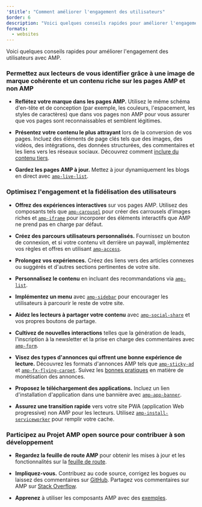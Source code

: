 ```yaml
---
'$title': "Comment améliorer l'engagement des utilisateurs"
$order: 6
description: "Voici quelques conseils rapides pour améliorer l'engagement des utilisateurs avec AMP. Aidez les lecteurs à vous identifier grâce à une image de marque cohérente et un contenu riche sur les pages AMP et non AMP"
formats:
  - websites
---
```


Voici quelques conseils rapides pour améliorer l'engagement des utilisateurs avec AMP.

### Permettez aux lecteurs de vous identifier grâce à une image de marque cohérente et un contenu riche sur les pages AMP et non AMP

- **Reflétez votre marque dans les pages AMP.** Utilisez le même schéma d'en-tête et de conception (par exemple, les couleurs, l'espacement, les styles de caractères) que dans vos pages non AMP pour vous assurer que vos pages sont reconnaissables et semblent légitimes.

- **Présentez votre contenu le plus attrayant** lors de la conversion de vos pages. Incluez des éléments de page clés tels que des images, des vidéos, des intégrations, des données structurées, des commentaires et les liens vers les réseaux sociaux. Découvrez comment [inclure du contenu tiers](../../../documentation/guides-and-tutorials/develop/media_iframes_3p/third_party_components.md).

- **Gardez les pages AMP à jour.** Mettez à jour dynamiquement les blogs en direct avec [`amp-live-list`](../../../documentation/components/reference/amp-live-list.md).

### Optimisez l'engagement et la fidélisation des utilisateurs

- **Offrez des expériences interactives** sur vos pages AMP. Utilisez des composants tels que [`amp-carousel`](../../../documentation/components/reference/amp-carousel.md) pour créer des carrousels d'images riches et [`amp-iframe`](../../../documentation/components/reference/amp-iframe.md) pour incorporer des éléments interactifs que AMP ne prend pas en charge par défaut.

- **Créez des parcours utilisateurs personnalisés.** Fournissez un bouton de connexion, et si votre contenu vit derrière un paywall, implémentez vos règles et offres en utilisant [`amp-access`](../../../documentation/components/reference/amp-access.md).

- **Prolongez vos expériences.** Créez des liens vers des articles connexes ou suggérés et d'autres sections pertinentes de votre site.

- **Personnalisez le contenu** en incluant des recommandations via [`amp-list`](../../../documentation/components/reference/amp-list.md).

- **Implémentez un menu** avec [`amp-sidebar`](../../../documentation/components/reference/amp-sidebar.md) pour encourager les utilisateurs à parcourir le reste de votre site.

- **Aidez les lecteurs à partager votre contenu** avec [`amp-social-share`](../../../documentation/components/reference/amp-social-share.md) et vos propres boutons de partage.

- **Cultivez de nouvelles interactions** telles que la génération de leads, l'inscription à la newsletter et la prise en charge des commentaires avec [`amp-form`](../../../documentation/components/reference/amp-form.md).

- **Visez des types d'annonces qui offrent une bonne expérience de lecture.** Découvrez les formats d'annonces AMP tels que [`amp-sticky-ad`](../../../documentation/components/reference/amp-sticky-ad.md) et [`amp-fx-flying-carpet`](../../../documentation/components/reference/amp-fx-flying-carpet.md). Suivez les [bonnes pratiques](../../../documentation/guides-and-tutorials/develop/monetization/index.md) en matière de monétisation des annonces.

- **Proposez le téléchargement des applications.** Incluez un lien d'installation d'application dans une bannière avec [`amp-app-banner`](../../../documentation/components/reference/amp-app-banner.md).

- **Assurez une transition rapide** vers votre site PWA (application Web progressive) non AMP pour les lecteurs. Utilisez [`amp-install-serviceworker`](../../../documentation/components/reference/amp-install-serviceworker.md) pour remplir votre cache.

### Participez au Projet AMP open source pour contribuer à son développement

- **Regardez la feuille de route AMP** pour obtenir les mises à jour et les fonctionnalités sur la [feuille de route](../../../community/roadmap.html).

- **Impliquez-vous.** Contribuez au code source, corrigez les bogues ou laissez des commentaires sur [GitHub](https://github.com/ampproject/amphtml/blob/main/docs/contributing.md). Partagez vos commentaires sur AMP sur [Stack Overflow](https://stackoverflow.com/questions/tagged/amp-html).

- **Apprenez** à utiliser les composants AMP avec des [exemples](../../../documentation/examples/index.html).
